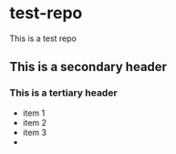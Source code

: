 test-repo
=========

This is a test repo
## This is a secondary header
### This is a tertiary header
* item 1
* item 2
* item 3
* 


